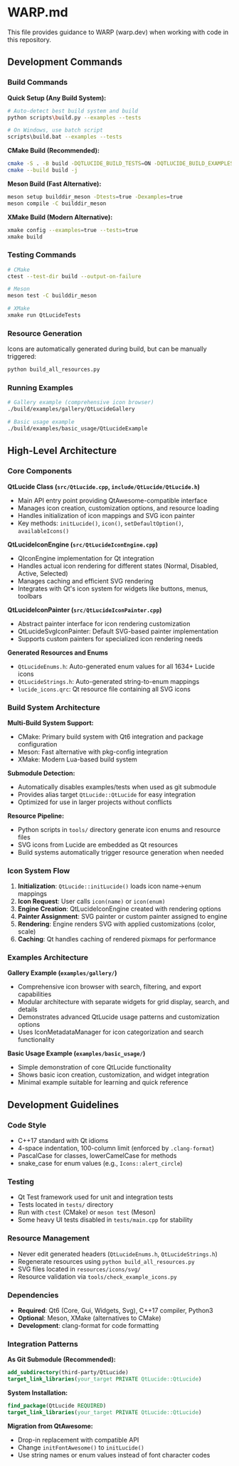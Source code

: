 # WARP.md

This file provides guidance to WARP (warp.dev) when working with code in this repository.

## Development Commands

### Build Commands

**Quick Setup (Any Build System):**
```bash
# Auto-detect best build system and build
python scripts\build.py --examples --tests

# On Windows, use batch script
scripts\build.bat --examples --tests
```

**CMake Build (Recommended):**
```bash
cmake -S . -B build -DQTLUCIDE_BUILD_TESTS=ON -DQTLUCIDE_BUILD_EXAMPLES=ON
cmake --build build -j
```

**Meson Build (Fast Alternative):**
```bash
meson setup builddir_meson -Dtests=true -Dexamples=true
meson compile -C builddir_meson
```

**XMake Build (Modern Alternative):**
```bash
xmake config --examples=true --tests=true
xmake build
```

### Testing Commands

```bash
# CMake
ctest --test-dir build --output-on-failure

# Meson
meson test -C builddir_meson

# XMake
xmake run QtLucideTests
```

### Resource Generation

Icons are automatically generated during build, but can be manually triggered:
```bash
python build_all_resources.py
```

### Running Examples

```bash
# Gallery example (comprehensive icon browser)
./build/examples/gallery/QtLucideGallery

# Basic usage example
./build/examples/basic_usage/QtLucideExample
```

## High-Level Architecture

### Core Components

**QtLucide Class (`src/QtLucide.cpp`, `include/QtLucide/QtLucide.h`)**
- Main API entry point providing QtAwesome-compatible interface
- Manages icon creation, customization options, and resource loading
- Handles initialization of icon mappings and SVG icon painter
- Key methods: `initLucide()`, `icon()`, `setDefaultOption()`, `availableIcons()`

**QtLucideIconEngine (`src/QtLucideIconEngine.cpp`)**
- QIconEngine implementation for Qt integration
- Handles actual icon rendering for different states (Normal, Disabled, Active, Selected)
- Manages caching and efficient SVG rendering
- Integrates with Qt's icon system for widgets like buttons, menus, toolbars

**QtLucideIconPainter (`src/QtLucideIconPainter.cpp`)**
- Abstract painter interface for icon rendering customization
- QtLucideSvgIconPainter: Default SVG-based painter implementation
- Supports custom painters for specialized icon rendering needs

**Generated Resources and Enums**
- `QtLucideEnums.h`: Auto-generated enum values for all 1634+ Lucide icons
- `QtLucideStrings.h`: Auto-generated string-to-enum mappings
- `lucide_icons.qrc`: Qt resource file containing all SVG icons

### Build System Architecture

**Multi-Build System Support:**
- CMake: Primary build system with Qt6 integration and package configuration
- Meson: Fast alternative with pkg-config integration
- XMake: Modern Lua-based build system

**Submodule Detection:**
- Automatically disables examples/tests when used as git submodule
- Provides alias target `QtLucide::QtLucide` for easy integration
- Optimized for use in larger projects without conflicts

**Resource Pipeline:**
- Python scripts in `tools/` directory generate icon enums and resource files
- SVG icons from Lucide are embedded as Qt resources
- Build systems automatically trigger resource generation when needed

### Icon System Flow

1. **Initialization**: `QtLucide::initLucide()` loads icon name→enum mappings
2. **Icon Request**: User calls `icon(name)` or `icon(enum)`
3. **Engine Creation**: QtLucideIconEngine created with rendering options
4. **Painter Assignment**: SVG painter or custom painter assigned to engine
5. **Rendering**: Engine renders SVG with applied customizations (color, scale)
6. **Caching**: Qt handles caching of rendered pixmaps for performance

### Examples Architecture

**Gallery Example (`examples/gallery/`)**
- Comprehensive icon browser with search, filtering, and export capabilities
- Modular architecture with separate widgets for grid display, search, and details
- Demonstrates advanced QtLucide usage patterns and customization options
- Uses IconMetadataManager for icon categorization and search functionality

**Basic Usage Example (`examples/basic_usage/`)**
- Simple demonstration of core QtLucide functionality
- Shows basic icon creation, customization, and widget integration
- Minimal example suitable for learning and quick reference

## Development Guidelines

### Code Style

- C++17 standard with Qt idioms
- 4-space indentation, 100-column limit (enforced by `.clang-format`)
- PascalCase for classes, lowerCamelCase for methods
- snake_case for enum values (e.g., `Icons::alert_circle`)

### Testing

- Qt Test framework used for unit and integration tests
- Tests located in `tests/` directory
- Run with `ctest` (CMake) or `meson test` (Meson)
- Some heavy UI tests disabled in `tests/main.cpp` for stability

### Resource Management

- Never edit generated headers (`QtLucideEnums.h`, `QtLucideStrings.h`)
- Regenerate resources using `python build_all_resources.py`
- SVG files located in `resources/icons/svg/`
- Resource validation via `tools/check_example_icons.py`

### Dependencies

- **Required**: Qt6 (Core, Gui, Widgets, Svg), C++17 compiler, Python3
- **Optional**: Meson, XMake (alternatives to CMake)
- **Development**: clang-format for code formatting

### Integration Patterns

**As Git Submodule (Recommended):**
```cmake
add_subdirectory(third-party/QtLucide)
target_link_libraries(your_target PRIVATE QtLucide::QtLucide)
```

**System Installation:**
```cmake
find_package(QtLucide REQUIRED)
target_link_libraries(your_target PRIVATE QtLucide::QtLucide)
```

**Migration from QtAwesome:**
- Drop-in replacement with compatible API
- Change `initFontAwesome()` to `initLucide()`
- Use string names or enum values instead of font character codes

